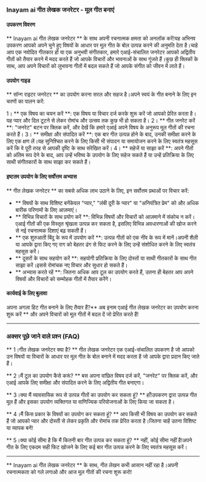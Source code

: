 ### Inayam ai गीत लेखक जनरेटर - मूल गीत बनाएं

#### उपकरण विवरण
** Inayam ai गीत लेखक जनरेटर ** के साथ अपनी रचनात्मक क्षमता को अनलॉक करें!यह अभिनव उपकरण आपको अपने चुने हुए विषयों के आधार पर मूल गीत के बोल उत्पन्न करने की अनुमति देता है।चाहे आप एक नवोदित गीतकार हों या एक अनुभवी संगीतकार, हमारे एआई-संचालित जनरेटर आपको अद्वितीय गीतों को तैयार करने में मदद करते हैं जो आपके विचारों और भावनाओं के साथ गूंजते हैं।कुछ ही क्लिकों के साथ, आप अपने विचारों को लुभावना गीतों में बदल सकते हैं जो आपके संगीत को जीवन में लाते हैं।

#### उपयोग गाइड
** सॉन्ग राइटर जनरेटर ** का उपयोग करना सरल और सहज है।अपने स्वयं के गीत बनाने के लिए इन चरणों का पालन करें:

1। ** एक विषय का चयन करें **: एक विषय या विचार दर्ज करके शुरू करें जो आपको प्रेरित करता है।यह प्यार और दिल टूटने से लेकर रोमांच और उत्सव तक कुछ भी हो सकता है।
2। ** गीत जनरेट करें **: "जनरेट" बटन पर क्लिक करें, और देखें कि हमारे एआई अपने विषय के अनुरूप मूल गीतों की रचना करते हैं।
3। ** समीक्षा और संपादित करें **: एक बार गीत उत्पन्न होने के बाद, उनकी समीक्षा करने के लिए एक क्षण लें।यह सुनिश्चित करने के लिए किसी भी संपादन या समायोजन करने के लिए स्वतंत्र महसूस करें कि वे पूरी तरह से आपकी दृष्टि के साथ संरेखित करें।
4। ** सहेजें या साझा करें **: अपने गीतों को अंतिम रूप देने के बाद, आप उन्हें भविष्य के उपयोग के लिए सहेज सकते हैं या उन्हें प्रतिक्रिया के लिए साथी संगीतकारों के साथ साझा कर सकते हैं।

#### इष्टतम उपयोग के लिए सर्वोत्तम अभ्यास
** गीत लेखक जनरेटर ** का सबसे अधिक लाभ उठाने के लिए, इन सर्वोत्तम प्रथाओं पर विचार करें:

- ** विषयों के साथ विशिष्ट बनेंकेवल "प्यार," "लंबी दूरी के प्यार" या "अनियंत्रित प्रेम" को और अधिक बारीक परिणामों के लिए आज़माएं।
- ** विभिन्न विचारों के साथ प्रयोग करें **: विभिन्न विषयों और विचारों को आज़माने में संकोच न करें।एआई गीतों की एक विस्तृत श्रृंखला उत्पन्न कर सकता है, इसलिए विभिन्न अवधारणाओं की खोज करने से नई रचनात्मक दिशाएं बढ़ सकती हैं।
- ** एक शुरुआती बिंदु के रूप में उपयोग करें **: उत्पन्न गीतों को एक नींव के रूप में मानें।अपनी शैली या आपके द्वारा किए गए राग को बेहतर ढंग से फिट करने के लिए उन्हें संशोधित करने के लिए स्वतंत्र महसूस करें।
- ** दूसरों के साथ सहयोग करें **: सहयोगी प्रतिक्रिया के लिए दोस्तों या साथी गीतकारों के साथ गीत साझा करें।इससे रोमांचक नए विचार और सुधार हो सकते हैं।
- ** अभ्यास करते रहें **: जितना अधिक आप टूल का उपयोग करते हैं, उतना ही बेहतर आप अपने विषयों और विचारों को सम्मोहक गीतों में तैयार करेंगे।

#### कार्यवाई के लिए बुलावा
अपना अगला हिट गीत बनाने के लिए तैयार हैं?** अब इनाम एआई गीत लेखक जनरेटर का उपयोग करना शुरू करें ** और अपने विचारों को मूल गीतों में बदल दें जो प्रेरित करते हैं!

---

### अक्सर पूछे जाने वाले प्रश्न (FAQ)

** 1।गीत लेखक जनरेटर क्या है? **
गीत लेखक जनरेटर एक एआई-संचालित उपकरण है जो आपको उन विषयों या विचारों के आधार पर मूल गीत के बोल बनाने में मदद करता है जो आपके द्वारा प्रदान किए जाते हैं।

** 2।मैं टूल का उपयोग कैसे करूं? **
बस अपना वांछित विषय दर्ज करें, "जनरेट" पर क्लिक करें, और एआई आपके लिए समीक्षा और संपादित करने के लिए अद्वितीय गीत बनाएगा।

** 3।क्या मैं व्यावसायिक रूप से उत्पन्न गीतों का उपयोग कर सकता हूं? **
हाँ!उपकरण द्वारा उत्पन्न गीत मूल हैं और इसका उपयोग व्यक्तिगत या वाणिज्यिक परियोजनाओं के लिए किया जा सकता है।

** 4।मैं किस प्रकार के विषयों का उपयोग कर सकता हूं? **
आप किसी भी विषय का उपयोग कर सकते हैं जो आपको प्यार और दोस्ती से लेकर प्रकृति और रोमांच तक प्रेरित करता है।जितना चाहें उतना विशिष्ट या व्यापक बनें!

** 5।क्या कोई सीमा है कि मैं कितनी बार गीत उत्पन्न कर सकता हूं? **
नहीं, कोई सीमा नहीं है!अपने गीत के लिए एकदम सही फिट खोजने के लिए कई बार गीत उत्पन्न करने के लिए स्वतंत्र महसूस करें।

---

** Inayam ai गीत लेखक जनरेटर ** के साथ, गीत लेखन कभी आसान नहीं रहा है।अपनी रचनात्मकता को गले लगाओ और आज मूल गीतों की रचना शुरू करो!